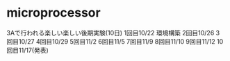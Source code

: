 # microprocessor
3Aで行われる楽しい楽しい後期実験(10日)
1回目10/22 環境構築
2回目10/26
3回目10/27
4回目10/29
5回目11/2
6回目11/5
7回目11/9
8回目11/10
9回目11/12
10回目11/17(発表)
